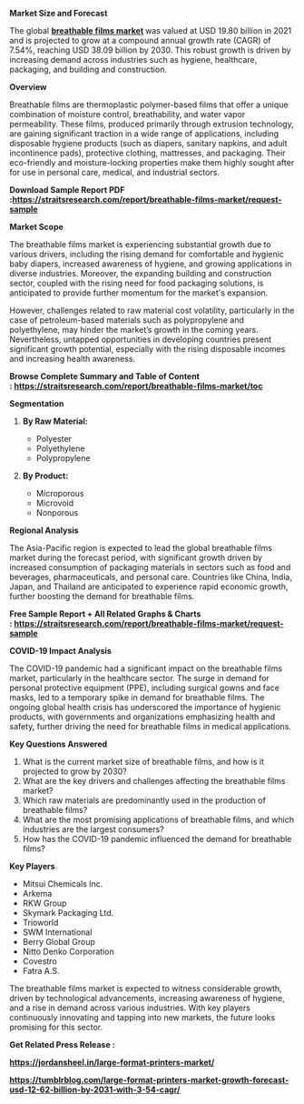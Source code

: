 <p><strong>Market Size and Forecast</strong></p>
<p>The global&nbsp;<strong><a href="https://straitsresearch.com/report/breathable-films-market">breathable films market</a> </strong>was valued at USD 19.80 billion in 2021 and is projected to grow at a compound annual growth rate (CAGR) of 7.54%, reaching USD 38.09 billion by 2030. This robust growth is driven by increasing demand across industries such as hygiene, healthcare, packaging, and building and construction.</p>
<p><strong>Overview</strong></p>
<p>Breathable films are thermoplastic polymer-based films that offer a unique combination of moisture control, breathability, and water vapor permeability. These films, produced primarily through extrusion technology, are gaining significant traction in a wide range of applications, including disposable hygiene products (such as diapers, sanitary napkins, and adult incontinence pads), protective clothing, mattresses, and packaging. Their eco-friendly and moisture-locking properties make them highly sought after for use in personal care, medical, and industrial sectors.</p>
<p><strong>Download Sample Report PDF :<a href="https://straitsresearch.com/report/breathable-films-market/request-sample">https://straitsresearch.com/report/breathable-films-market/request-sample</a>&nbsp;</strong></p>
<p><strong>Market Scope</strong></p>
<p>The breathable films market is experiencing substantial growth due to various drivers, including the rising demand for comfortable and hygienic baby diapers, increased awareness of hygiene, and growing applications in diverse industries. Moreover, the expanding building and construction sector, coupled with the rising need for food packaging solutions, is anticipated to provide further momentum for the market's expansion.</p>
<p>However, challenges related to raw material cost volatility, particularly in the case of petroleum-based materials such as polypropylene and polyethylene, may hinder the market&rsquo;s growth in the coming years. Nevertheless, untapped opportunities in developing countries present significant growth potential, especially with the rising disposable incomes and increasing health awareness.</p>
<p><strong>Browse Complete Summary and Table of Content :&nbsp;<a href="https://straitsresearch.com/report/breathable-films-market/toc">https://straitsresearch.com/report/breathable-films-market/toc</a>&nbsp;</strong></p>
<p><strong>Segmentation&nbsp;</strong></p>
<ol>
<li>
<p><strong>By Raw Material:</strong></p>
<ul>
<li>Polyester</li>
<li>Polyethylene</li>
<li>Polypropylene</li>
</ul>
</li>
<li>
<p><strong>By Product:</strong></p>
<ul>
<li>Microporous</li>
<li>Microvoid</li>
<li>Nonporous</li>
</ul>
</li>
</ol>
<p><strong>Regional Analysis</strong></p>
<p>The Asia-Pacific region is expected to lead the global breathable films market during the forecast period, with significant growth driven by increased consumption of packaging materials in sectors such as food and beverages, pharmaceuticals, and personal care. Countries like China, India, Japan, and Thailand are anticipated to experience rapid economic growth, further boosting the demand for breathable films.</p>
<p><strong>Free Sample Report + All Related Graphs &amp; Charts :&nbsp;<a href="https://straitsresearch.com/report/breathable-films-market/request-sample">https://straitsresearch.com/report/breathable-films-market/request-sample</a>&nbsp;</strong></p>
<p><strong>COVID-19 Impact Analysis</strong></p>
<p>The COVID-19 pandemic had a significant impact on the breathable films market, particularly in the healthcare sector. The surge in demand for personal protective equipment (PPE), including surgical gowns and face masks, led to a temporary spike in demand for breathable films. The ongoing global health crisis has underscored the importance of hygienic products, with governments and organizations emphasizing health and safety, further driving the need for breathable films in medical applications.</p>
<p><strong>Key Questions Answered</strong></p>
<ol>
<li>What is the current market size of breathable films, and how is it projected to grow by 2030?</li>
<li>What are the key drivers and challenges affecting the breathable films market?</li>
<li>Which raw materials are predominantly used in the production of breathable films?</li>
<li>What are the most promising applications of breathable films, and which industries are the largest consumers?</li>
<li>How has the COVID-19 pandemic influenced the demand for breathable films?</li>
</ol>
<p><strong>Key Players</strong>&nbsp;</p>
<ul>
<li>Mitsui Chemicals Inc.</li>
<li>Arkema</li>
<li>RKW Group</li>
<li>Skymark Packaging Ltd.</li>
<li>Trioworld</li>
<li>SWM International</li>
<li>Berry Global Group</li>
<li>Nitto Denko Corporation</li>
<li>Covestro</li>
<li>Fatra A.S.</li>
</ul>
<p>The breathable films market is expected to witness considerable growth, driven by technological advancements, increasing awareness of hygiene, and a rise in demand across various industries. With key players continuously innovating and tapping into new markets, the future looks promising for this sector.</p>
<p><strong>Get Related Press Release :</strong></p>
<p><strong><a href="https://jordansheel.in/large-format-printers-market/">https://jordansheel.in/large-format-printers-market/</a></strong></p>
<p><strong><a href="https://tumblrblog.com/large-format-printers-market-growth-forecast-usd-12-62-billion-by-2031-with-3-54-cagr/">https://tumblrblog.com/large-format-printers-market-growth-forecast-usd-12-62-billion-by-2031-with-3-54-cagr/</a><br /></strong></p>

